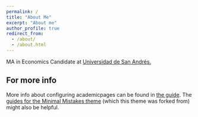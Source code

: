 ```yaml
---
permalink: /
title: "About Me"
excerpt: "About me"
author_profile: true
redirect_from: 
  - /about/
  - /about.html
---
```

MA in Economics Candidate at [Universidad de San Andrés.](www.udesa.edu.ar)



For more info
------
More info about configuring academicpages can be found in [the guide](https://academicpages.github.io/markdown/). The [guides for the Minimal Mistakes theme](https://mmistakes.github.io/minimal-mistakes/docs/configuration/) (which this theme was forked from) might also be helpful.
